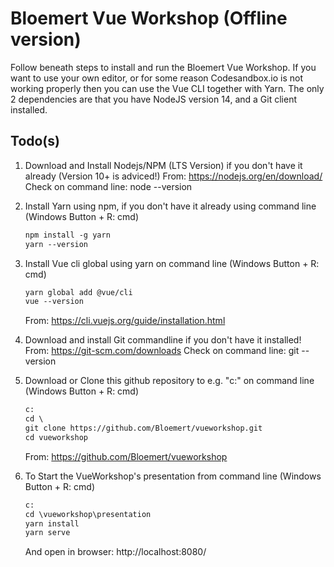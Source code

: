 # Bloemert Vue Workshop (Offline version)
Follow beneath steps to install and run the Bloemert Vue Workshop.
If you want to use your own editor, or for some reason Codesandbox.io is not working properly then you can use the Vue CLI together with Yarn.
The only 2 dependencies are that you have NodeJS version 14, and a Git client installed.

## Todo(s)

1. Download and Install Nodejs/NPM (LTS Version) if you don't have it already (Version 10+ is adviced!)
   From: https://nodejs.org/en/download/
   Check on command line: node --version

2. Install Yarn using npm, if you don't have it already using command line (Windows Button + R: cmd)
   ```default
   npm install -g yarn
   yarn --version
   ```

3. Install Vue cli global using yarn on command line (Windows Button + R: cmd)
   ```default
   yarn global add @vue/cli
   vue --version
   ```
   From: https://cli.vuejs.org/guide/installation.html

4. Download and install Git commandline if you don't have it installed!
   From: https://git-scm.com/downloads
   Check on command line: git --version

5. Download or Clone this github repository to e.g. "c:\" on command line (Windows Button + R: cmd)
   ```default
   c:
   cd \
   git clone https://github.com/Bloemert/vueworkshop.git
   cd vueworkshop
   ```
   From: https://github.com/Bloemert/vueworkshop

6. To Start the VueWorkshop's presentation from command line (Windows Button + R: cmd)
   ```default
   c:
   cd \vueworkshop\presentation
   yarn install
   yarn serve
   ```
   And open in browser: http://localhost:8080/